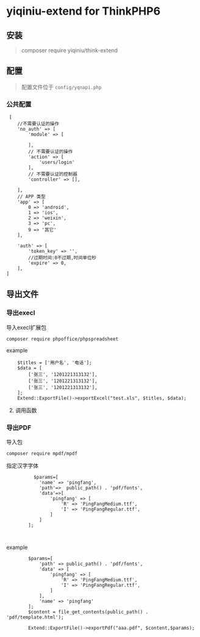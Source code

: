 # yiqiniu-extend for ThinkPHP6

## 安装

> composer require yiqiniu/think-extend

## 配置

> 配置文件位于 `config/yqnapi.php`

### 公共配置

```
 [
    //不需要认证的操作
    'no_auth' => [
        'module' => [

        ],
        // 不需要认证的操作
        'action' => [
            'users/login'
        ],
        // 不需要认证的控制器
        'controller' => [],

    ],
    // APP 类型
    'app' => [
        0 => 'android',
        1 => 'ios',
        2 => 'weixin',
        3 => 'pc',
        9 => '其它'
    ],

    'auth' => [
        'token_key' => '',
        //过期时间:0不过期,时间单位秒
        'expire' => 0,
    ],
]
```

## 导出文件

### 导出execl

导入execl扩展包

```
composer require phpoffice/phpspreadsheet
```

example

```
    $titles = ['用户名', '电话'];
    $data = [
        ['张三', '1201221313132'],
        ['张三', '1201221313132'],
        ['张三', '1201221313132'],
    ];
    Extend::ExportFile()->exportExcel("test.xls", $titles, $data);

```

2. 调用函数

### 导出PDF

导入包

```
composer require mpdf/mpdf
```

指定汉字字体

```
          $params=[
            'name' => 'pingfang',
            'path'=>  public_path() . 'pdf/fonts',
            'data'=>[
                'pingfang' => [
                    'R' => 'PingFangMedium.ttf',
                    'I' => 'PingFangRegular.ttf',
                ]
            ]
        ];
        
    
```

example

```
        $params=[
            'path' => public_path() . 'pdf/fonts',
            'data' => [
                'pingfang' => [
                    'R' => 'PingFangMedium.ttf',
                    'I' => 'PingFangRegular.ttf',
                ]
            ],
            'name' => 'pingfang'
        ];
        $content = file_get_contents(public_path() . 'pdf/template.html');

        Extend::ExportFile()->exportPdf("aaa.pdf", $content,$params);
        
```




